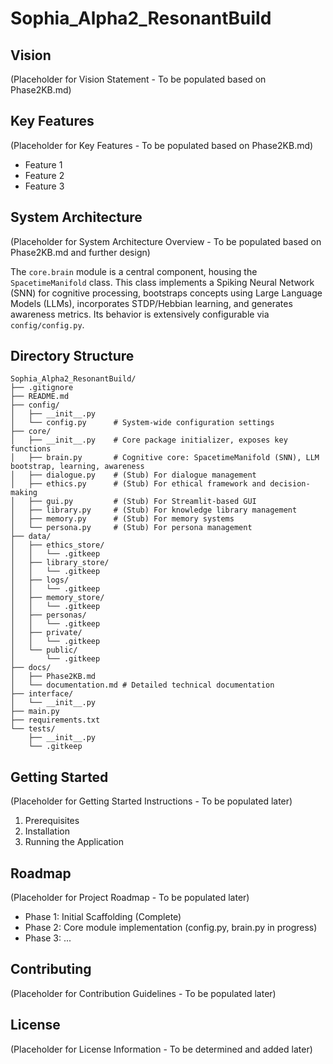 # Sophia_Alpha2_ResonantBuild

## Vision
(Placeholder for Vision Statement - To be populated based on Phase2KB.md)

## Key Features
(Placeholder for Key Features - To be populated based on Phase2KB.md)
*   Feature 1
*   Feature 2
*   Feature 3

## System Architecture
(Placeholder for System Architecture Overview - To be populated based on Phase2KB.md and further design)

The `core.brain` module is a central component, housing the `SpacetimeManifold` class. This class implements a Spiking Neural Network (SNN) for cognitive processing, bootstraps concepts using Large Language Models (LLMs), incorporates STDP/Hebbian learning, and generates awareness metrics. Its behavior is extensively configurable via `config/config.py`.

## Directory Structure
```
Sophia_Alpha2_ResonantBuild/
├── .gitignore
├── README.md
├── config/
│   ├── __init__.py
│   └── config.py      # System-wide configuration settings
├── core/
│   ├── __init__.py    # Core package initializer, exposes key functions
│   ├── brain.py       # Cognitive core: SpacetimeManifold (SNN), LLM bootstrap, learning, awareness
│   ├── dialogue.py    # (Stub) For dialogue management
│   ├── ethics.py      # (Stub) For ethical framework and decision-making
│   ├── gui.py         # (Stub) For Streamlit-based GUI
│   ├── library.py     # (Stub) For knowledge library management
│   ├── memory.py      # (Stub) For memory systems
│   └── persona.py     # (Stub) For persona management
├── data/
│   ├── ethics_store/
│   │   └── .gitkeep
│   ├── library_store/
│   │   └── .gitkeep
│   ├── logs/
│   │   └── .gitkeep
│   ├── memory_store/
│   │   └── .gitkeep
│   ├── personas/
│   │   └── .gitkeep
│   ├── private/
│   │   └── .gitkeep
│   └── public/
│       └── .gitkeep
├── docs/
│   ├── Phase2KB.md
│   └── documentation.md # Detailed technical documentation
├── interface/
│   └── __init__.py
├── main.py
├── requirements.txt
└── tests/
    ├── __init__.py
    └── .gitkeep
```

## Getting Started
(Placeholder for Getting Started Instructions - To be populated later)
1.  Prerequisites
2.  Installation
3.  Running the Application

## Roadmap
(Placeholder for Project Roadmap - To be populated later)
*   Phase 1: Initial Scaffolding (Complete)
*   Phase 2: Core module implementation (config.py, brain.py in progress)
*   Phase 3: ...

## Contributing
(Placeholder for Contribution Guidelines - To be populated later)

## License
(Placeholder for License Information - To be determined and added later)
